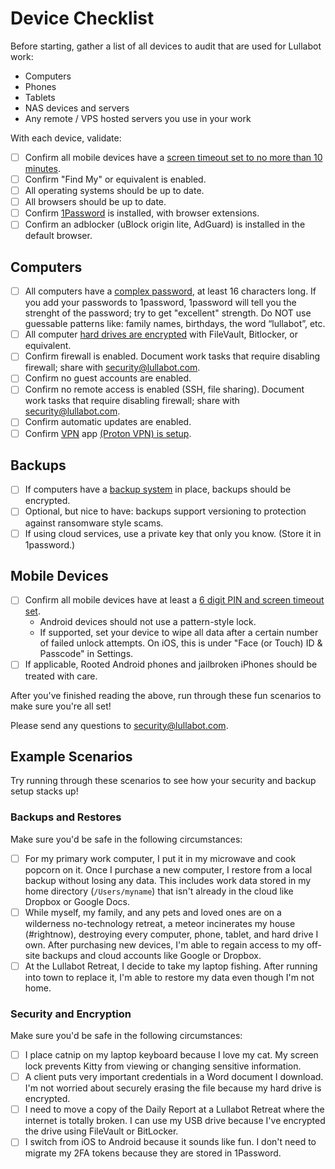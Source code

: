 # Device Checklist

Before starting, gather a list of all devices to audit that are used for Lullabot work:

* Computers
* Phones
* Tablets
* NAS devices and servers
* Any remote / VPS hosted servers you use in your work

With each device, validate:

- [ ] Confirm all mobile devices have a [screen timeout set to no more than 10 minutes](https://security.lullabot.com/physical/locking.html).
- [ ] Confirm "Find My" or equivalent is enabled.
- [ ] All operating systems should be up to date.
- [ ] All browsers should be up to date.
- [ ] Confirm [1Password](https://security.lullabot.com/access/password_managers.html) is installed, with browser extensions.
- [ ] Confirm an adblocker (uBlock origin lite, AdGuard) is installed in the default browser.

## Computers

- [ ] All computers have a [complex password](https://security.lullabot.com/access/passwords.html), at least 16 characters long. If you add your passwords to 1password, 1password will tell you the strenght of the password; try to get "excellent" strength. Do NOT use guessable patterns like: family names, birthdays, the word “lullabot”, etc.
- [ ] All computer [hard drives are encrypted](https://security.lullabot.com/physical/hard-drive-encryption.html) with FileVault, Bitlocker, or equivalent.
- [ ] Confirm firewall is enabled. Document work tasks that require disabling firewall; share with [security@lullabot.com](mailto:security@lullabot.com).
- [ ] Confirm no guest accounts are enabled.
- [ ] Confirm no remote access is enabled (SSH, file sharing). Document work tasks that require disabling firewall; share with [security@lullabot.com](mailto:security@lullabot.com).
- [ ] Confirm automatic updates are enabled.
- [ ] Confirm [VPN](https://security.lullabot.com/access/lullabot_vpn.html) app [(Proton VPN) is setup](https://lb.cm/vpn).

## Backups

- [ ] If computers have a [backup system](https://security.lullabot.com/physical/backups.html) in place, backups should be encrypted.
- [ ] Optional, but nice to have: backups support versioning to protection against ransomware style scams.
- [ ] If using cloud services, use a private key that only you know. (Store it in 1password.)

## Mobile Devices

- [ ] Confirm all mobile devices have at least a [6 digit PIN and screen timeout set](https://security.lullabot.com/physical/locking.html).
  * Android devices should not use a pattern-style lock.
  * If supported, set your device to wipe all data after a certain number of failed unlock attempts. On iOS, this is under "Face (or Touch) ID &amp; Passcode" in Settings.
- [ ] If applicable, Rooted Android phones and jailbroken iPhones should be treated with care.

After you've finished reading the above, run through these fun scenarios to make sure you're all set!

Please send any questions to [security@lullabot.com](mailto:security@lullabot.com).

## Example Scenarios

Try running through these scenarios to see how your security and backup setup stacks up!

### Backups and Restores

Make sure you'd be safe in the following circumstances:

- [ ] For my primary work computer, I put it in my microwave and cook popcorn on it. Once I purchase a new computer, I restore from a local backup without losing any data. This includes work data stored in my home directory (`/Users/myname`) that isn't already in the cloud like Dropbox or Google Docs.
- [ ] While myself, my family, and any pets and loved ones are on a wilderness no-technology retreat, a meteor incinerates my house (#rightnow), destroying every computer, phone, tablet, and hard drive I own. After purchasing new devices, I'm able to regain access to my off-site backups and cloud accounts like Google or Dropbox.
- [ ] At the Lullabot Retreat, I decide to take my laptop fishing. After running into town to replace it, I'm able to restore my data even though I'm not home.

### Security and Encryption

Make sure you'd be safe in the following circumstances:

- [ ] I place catnip on my laptop keyboard because I love my cat. My screen lock prevents Kitty from viewing or changing sensitive information.
- [ ] A client puts very important credentials in a Word document I download. I'm not worried about securely erasing the file because my hard drive is encrypted.
- [ ] I need to move a copy of the Daily Report at a Lullabot Retreat where the internet is totally broken. I can use my USB drive because I've encrypted the drive using FileVault or BitLocker.
- [ ] I switch from iOS to Android because it sounds like fun. I don't need to migrate my 2FA tokens because they are stored in 1Password.

